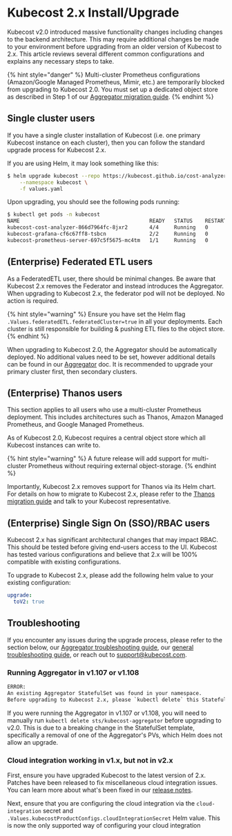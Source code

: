 # Kubecost 2.x Install/Upgrade

Kubecost v2.0 introduced massive functionality changes including changes to the backend architecture. This may require additional changes be made to your environment before upgrading from an older version of Kubecost to 2.x. This article reviews several different common configurations and explains any necessary steps to take.

{% hint style="danger" %}
Multi-cluster Prometheus configurations (Amazon/Google Managed Prometheus, Mimir, etc.) are temporarily blocked from upgrading to Kubecost 2.0. You must set up a dedicated object store as described in Step 1 of our [Aggregator migration guide](/install-and-configure/install/multi-cluster/federated-etl/thanos-migration-guide.md#step-1-use-the-existing-thanos-object-store-or-create-a-new-dedicated-object-store).
{% endhint %}

## Single cluster users

If you have a single cluster installation of Kubecost (i.e. one primary Kubecost instance on each cluster), then you can follow the standard upgrade process for Kubecost 2.x.

If you are using Helm, it may look something like this:

```sh
$ helm upgrade kubecost --repo https://kubecost.github.io/cost-analyzer/ cost-analyzer \
    --namespace kubecost \
    -f values.yaml
```

Upon upgrading, you should see the following pods running:

```sh
$ kubectl get pods -n kubecost
NAME                                          READY   STATUS    RESTARTS   AGE
kubecost-cost-analyzer-866d7964fc-8jxr2       4/4     Running   0          108s
kubecost-grafana-cf6c67ff8-tsbcn              2/2     Running   0          108s
kubecost-prometheus-server-697c5f5675-mc4tm   1/1     Running   0          108s
```

## (Enterprise) Federated ETL users

As a FederatedETL user, there should be minimal changes. Be aware that Kubecost 2.x removes the Federator and instead introduces the Aggregator. When upgrading to Kubecost 2.x, the federator pod will not be deployed. No action is required.

{% hint style="warning" %}
Ensure you have set the Helm flag `.Values.federatedETL.federatedCluster=true` in all your deployments. Each cluster is still responsible for building & pushing ETL files to the object store.
{% endhint %}

When upgrading to Kubecost 2.0, the Aggregator should be automatically deployed. No additional values need to be set, however additional details can be found in our [Aggregator](/install-and-configure/install/multi-cluster/federated-etl/aggregator.md) doc. It is recommended to upgrade your primary cluster first, then secondary clusters.

## (Enterprise) Thanos users

This section applies to all users who use a multi-cluster Prometheus deployment. This includes architectures such as Thanos, Amazon Managed Prometheus, and Google Managed Prometheus.

As of Kubecost 2.0, Kubecost requires a central object store which all Kubecost instances can write to.

{% hint style="warning" %}
A future release will add support for multi-cluster Prometheus without requiring external object-storage.
{% endhint %}

Importantly, Kubecost 2.x removes support for Thanos via its Helm chart. For details on how to migrate to Kubecost 2.x, please refer to the [Thanos migration guide](/install-and-configure/install/multi-cluster/federated-etl/thanos-migration-guide.md) and talk to your Kubecost representative.

## (Enterprise) Single Sign On (SSO)/RBAC users

Kubecost 2.x has significant architectural changes that may impact RBAC. This should be tested before giving end-users access to the UI. Kubecost has tested various configurations and believe that 2.x will be 100% compatible with existing configurations.

To upgrade to Kubecost 2.x, please add the following helm value to your existing configuration:

```yaml
upgrade:
  toV2: true
```

## Troubleshooting

If you encounter any issues during the upgrade process, please refer to the section below, our [Aggregator troubleshooting guide](/install-and-configure/install/multi-cluster/federated-etl/aggregator.md#troubleshooting-aggregator), our [general troubleshooting guide](/troubleshooting/troubleshoot-install.md), or reach out to support@kubecost.com.

### Running Aggregator in v1.107 or v1.108

```txt
ERROR:
An existing Aggregator StatefulSet was found in your namespace.
Before upgrading to Kubecost 2.x, please `kubectl delete` this Statefulset.
```

If you were running the Aggregator in v1.107 or v1.108, you will need to manually run `kubectl delete sts/kubecost-aggregator` before upgrading to v2.0. This is due to a breaking change in the StatefulSet template, specifically a removal of one of the Aggregator's PVs, which Helm does not allow an upgrade.

### Cloud integration working in v1.x, but not in v2.x

First, ensure you have upgraded Kubecost to the latest version of 2.x. Patches have been released to fix miscellaneous cloud integration issues. You can learn more about what's been fixed in our [release notes](https://github.com/kubecost/cost-analyzer-helm-chart/releases).

Next, ensure that you are configuring the cloud integration via the `cloud-integration` secret and `.Values.kubecostProductConfigs.cloudIntegrationSecret` Helm value. This is now the only supported way of configuring your cloud integration
